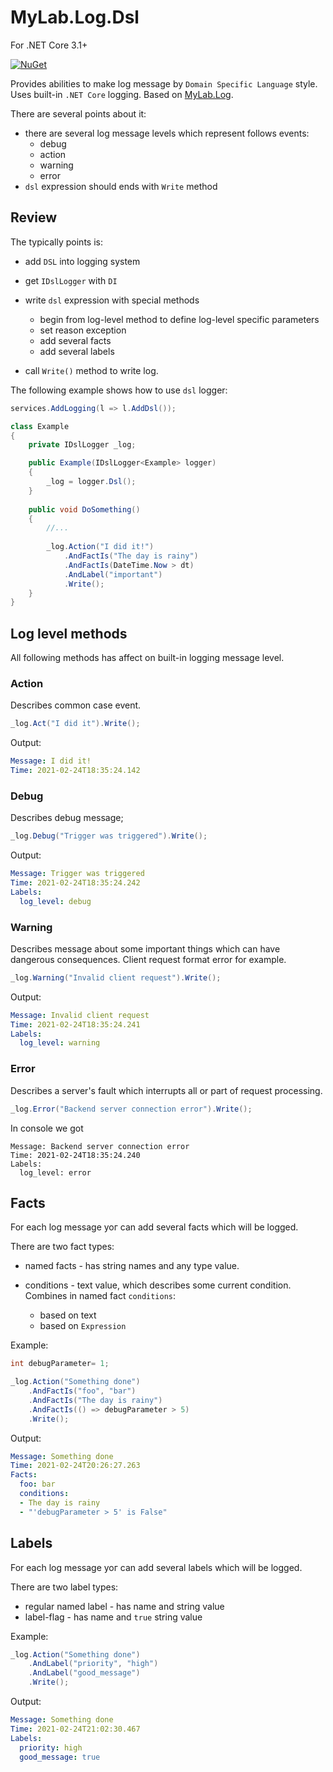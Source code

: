 # MyLab.Log.Dsl 

For .NET Core 3.1+

[![NuGet](https://img.shields.io/nuget/v/MyLab.Log.Dsl.svg)](https://www.nuget.org/packages/MyLab.Log.Dsl/)

Provides abilities to make log message by `Domain Specific Language` style. Uses built-in `.NET Core` logging. Based on [MyLab.Log](https://github.com/mylab-log/log).

There are several points about it:
* there are several log message levels which represent follows events: 
  * debug
  * action
  * warning
  * error 
* `dsl` expression should ends with `Write` method

## Review

The typically points is:

* add `DSL` into logging system

*  get `IDslLogger` with `DI`
* write `dsl` expression with special methods
  * begin from log-level method to define log-level specific parameters
  * set reason exception 
  * add several facts
  * add several labels
* call `Write()` method to write log.

The following example shows how to use `dsl` logger:

```C#
services.AddLogging(l => l.AddDsl());
```

```C#
class Example
{
    private IDslLogger _log;

    public Example(IDslLogger<Example> logger)
    {
        _log = logger.Dsl();
    }
    
    public void DoSomething()
    {
        //...
        
        _log.Action("I did it!")
            .AndFactIs("The day is rainy")
            .AndFactIs(DateTime.Now > dt)
            .AndLabel("important")
            .Write();
    }
}
```

## Log level methods

All following methods has affect on built-in logging message level.

### Action

Describes common case event.

```c#
_log.Act("I did it").Write();
```

Output:

```yaml
Message: I did it!
Time: 2021-02-24T18:35:24.142
```

### Debug

Describes debug message;

```c#
_log.Debug("Trigger was triggered").Write();
```

Output:

```yaml
Message: Trigger was triggered
Time: 2021-02-24T18:35:24.242
Labels:
  log_level: debug
```

### Warning

Describes message about some important things which can have dangerous consequences. Client request format error for example.

```c#
_log.Warning("Invalid client request").Write();
```

Output:

```yaml
Message: Invalid client request
Time: 2021-02-24T18:35:24.241
Labels:
  log_level: warning
```

### Error

Describes a server's fault which interrupts all or part of request processing.   

```C#
_log.Error("Backend server connection error").Write();
```

In console we got
```
Message: Backend server connection error
Time: 2021-02-24T18:35:24.240
Labels:
  log_level: error
```

## Facts

For each log message yoг can add several facts which will be logged. 

There are two fact types:

* named facts - has string names and any type value. 

* conditions - text value, which describes some current condition. Combines in named fact `conditions`:
  * based on text
  * based on `Expression`

Example:

```C#
int debugParameter= 1;

_log.Action("Something done")
    .AndFactIs("foo", "bar")
    .AndFactIs("The day is rainy")
    .AndFactIs(() => debugParameter > 5)
    .Write();
```

Output:

```yaml
Message: Something done
Time: 2021-02-24T20:26:27.263
Facts:
  foo: bar
  conditions:
  - The day is rainy
  - "'debugParameter > 5' is False"
```

## Labels

For each log message yoг can add several labels which will be logged.

There are two label types:

* regular named label - has name and string value
* label-flag - has name and `true` string value

Example:

```C#
_log.Action("Something done")
    .AndLabel("priority", "high")
    .AndLabel("good_message")
    .Write();
```

Output:

```yaml
Message: Something done
Time: 2021-02-24T21:02:30.467
Labels:
  priority: high
  good_message: true
```
